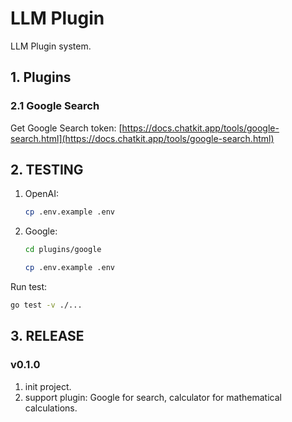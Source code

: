 # LLM Plugin

LLM Plugin system.

## 1. Plugins

### 2.1 Google Search

Get Google Search token: [https://docs.chatkit.app/tools/google-search.html](https://docs.chatkit.app/tools/google-search.html)

## 2. TESTING

1. OpenAI:
   ```bash
   cp .env.example .env
   ```

2. Google:
   ```bash
   cd plugins/google

   cp .env.example .env
   ```


Run test:

```bash
go test -v ./...
```


## 3. RELEASE

### v0.1.0

1. init project.
2. support plugin: Google for search, calculator for mathematical calculations.
